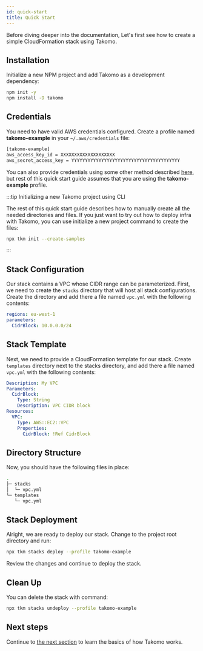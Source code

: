 ```yaml
---
id: quick-start
title: Quick Start
---
```


Before diving deeper into the documentation, Let's first see how to create a simple CloudFormation stack using Takomo.

## Installation

Initialize a new NPM project and add Takomo as a development dependency:

```bash
npm init -y
npm install -D takomo 
```

## Credentials

You need to have valid AWS credentials configured. Create a profile named **takomo-example** in your `~/.aws/credentials` file:

```bash
[takomo-example]
aws_access_key_id = XXXXXXXXXXXXXXXXXXXX
aws_secret_access_key = YYYYYYYYYYYYYYYYYYYYYYYYYYYYYYYYYYYYYYYY
```

You can also provide credentials using some other method described [here](/docs/general/credentials), but rest of this quick start guide assumes that you are using the **takomo-example** profile.

:::tip Initializing a new Takomo project using CLI

The rest of this quick start guide describes how to manually create all the needed directories and files. If you just want to try out how to deploy infra with Takomo, you can use initialize a new project command to create the files:

```bash
npx tkm init --create-samples
```

:::

## Stack Configuration

Our stack contains a VPC whose CIDR range can be parameterized. First, we need to create the `stacks` directory that will host all stack configurations. Create the directory and add there a file named `vpc.yml` with the following contents:

```yaml title="stacks/vpc.yml"
regions: eu-west-1
parameters:
  CidrBlock: 10.0.0.0/24
```

## Stack Template

Next, we need to provide a CloudFormation template for our stack. Create `templates` directory next to the stacks directory, and add there a file named `vpc.yml` with the following contents:

```yaml title="templates/vpc.yml"
Description: My VPC
Parameters:
  CidrBlock:
    Type: String
    Description: VPC CIDR block
Resources:
  VPC:
    Type: AWS::EC2::VPC
    Properties:
      CidrBlock: !Ref CidrBlock
```

## Directory Structure

Now, you should have the following files in place:

```bash
.
├─ stacks
│  └─ vpc.yml
└─ templates
   └─ vpc.yml
```

## Stack Deployment

Alright, we are ready to deploy our stack. Change to the project root directory and run:

```bash
npx tkm stacks deploy --profile takomo-example
```

Review the changes and continue to deploy the stack.

## Clean Up

You can delete the stack with command:

```bash
npx tkm stacks undeploy --profile takomo-example
```

## Next steps

Continue to [the next section](/docs/general/directory-structure) to learn the basics of how Takomo works. 
